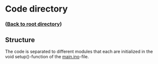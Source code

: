 # Code directory

### ([Back to root directory](https://github.com/lamiika/arduino-weather-data-project))

## Structure

The code is separated to different modules that each are initialized in the void setup()-function of the [main.ino](https://github.com/lamiika/arduino-weather-data-project/blob/main/src/main/main.ino)-file.
